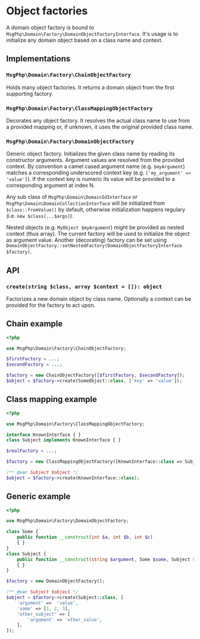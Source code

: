 # Object factories

A domain object factory is bound to `MsgPhp\Domain\Factory\DomainObjectFactoryInterface`. It's usage is to initialize
any domain object based on a class name and context.

## Implementations

### `MsgPhp\Domain\Factory\ChainObjectFactory`

Holds many object factories. It returns a domain object from the first supporting factory.

### `MsgPhp\Domain\Factory\ClassMappingObjectFactory`

Decorates any object factory. It resolves the actual class name to use from a provided mapping or, if unknown, it uses
the original provided class name.

### `MsgPhp\Domain\Factory\DomainObjectFactory`

Generic object factory. Initializes the given class name by reading its constructor arguments. Argument values are
resolved from the provided context. By convention a camel cased argument name (e.g. `$myArgument`) matches a
corresponding underscored context key (e.g. `['my_argument' => 'value']`). If the context key is numeric its value will
be provided to a corresponding argument at index N.

Any sub class of `MsgPhp\Domain\DomainIdInterface` or `MsgPhp\Domain\DomainCollectionInterface` will be initialized
from `$class::fromValue()` by default, otherwise initialization happens regulary (i.e. `new $class(...$args)`).

Nested objects (e.g. `MyObject $myArgument`) might be provided as nested context (thus array). The current factory will
be used to initialize the object as argument value. Another (decorating) factory can be set using 
`DomainObjectFactory::setNestedFactory(DomainObjectFactoryInterface $factory)`.

## API

### `create(string $class, array $context = []): object`

Factorizes a new domain object by class name. Optionally a context can be provided for the factory to act upon.

## Chain example

```php
<?php

use MsgPhp\Domain\Factory\ChainObjectFactory;

$firstFactory = ...;
$secondFactory = ...;

$factory = new ChainObjectFactory([$firstFactory, $secondFactory]);
$object = $factory->create(SomeObject::class, ['key' => 'value']);
```

## Class mapping example

```php
<?php

use MsgPhp\Domain\Factory\ClassMappingObjectFactory;

interface KnownInterface { }
class Subject implements KnownInterface { }

$realFactory = ...;

$factory = new ClassMappingObjectFactory([KnownInterface::class => Subject::class], $realFactory);

/** @var Subject $object */
$object = $factory->create(KnownInterface::class);
```

## Generic example

```php
<?php

use MsgPhp\Domain\Factory\DomainObjectFactory;

class Some {
    public function __construct(int $a, int $b, int $c)
    { }
}
class Subject {
    public function __construct(string $argument, Some $some, Subject $otherSubject = null)
    { }
}

$factory = new DomainObjectFactory();

/** @var Subject $object */
$object = $factory->create(Subject::class, [
    'argument' =>  'value',
    'some' => [1, 2, 3],
    'other_subject' => [
        'argument' => 'other_value',
    ],
]);
```
